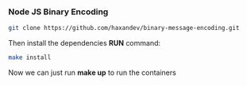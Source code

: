 ### Node JS Binary Encoding

```sh
git clone https://github.com/haxandev/binary-message-encoding.git
```

Then install the dependencies **RUN** command:

```sh
make install
```

Now we can just run **make up** to run the containers